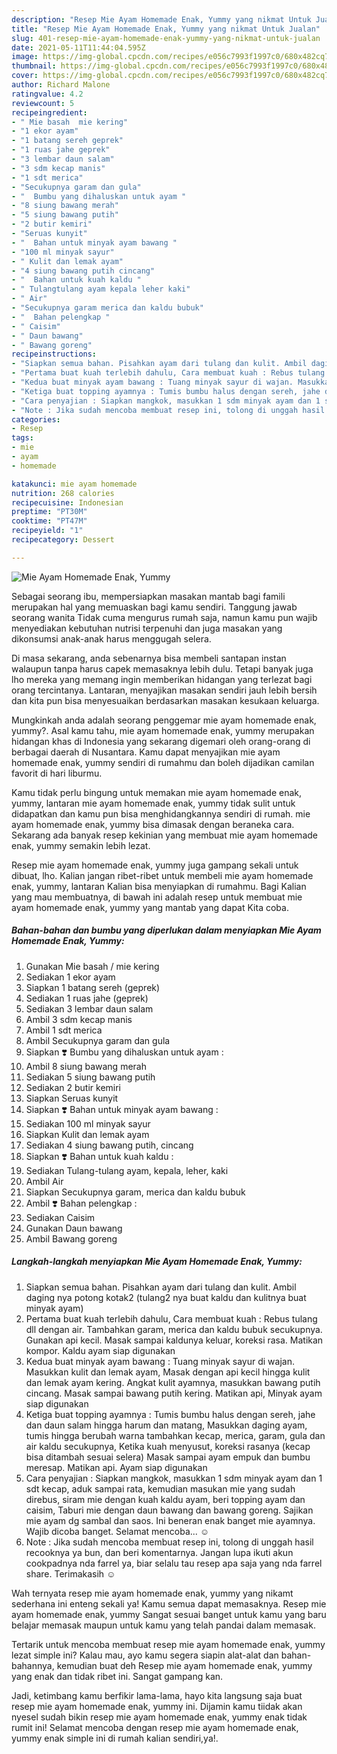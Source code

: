 ```yaml
---
description: "Resep Mie Ayam Homemade Enak, Yummy yang nikmat Untuk Jualan"
title: "Resep Mie Ayam Homemade Enak, Yummy yang nikmat Untuk Jualan"
slug: 401-resep-mie-ayam-homemade-enak-yummy-yang-nikmat-untuk-jualan
date: 2021-05-11T11:44:04.595Z
image: https://img-global.cpcdn.com/recipes/e056c7993f1997c0/680x482cq70/mie-ayam-homemade-enak-yummy-foto-resep-utama.jpg
thumbnail: https://img-global.cpcdn.com/recipes/e056c7993f1997c0/680x482cq70/mie-ayam-homemade-enak-yummy-foto-resep-utama.jpg
cover: https://img-global.cpcdn.com/recipes/e056c7993f1997c0/680x482cq70/mie-ayam-homemade-enak-yummy-foto-resep-utama.jpg
author: Richard Malone
ratingvalue: 4.2
reviewcount: 5
recipeingredient:
- " Mie basah  mie kering"
- "1 ekor ayam"
- "1 batang sereh geprek"
- "1 ruas jahe geprek"
- "3 lembar daun salam"
- "3 sdm kecap manis"
- "1 sdt merica"
- "Secukupnya garam dan gula"
- "  Bumbu yang dihaluskan untuk ayam "
- "8 siung bawang merah"
- "5 siung bawang putih"
- "2 butir kemiri"
- "Seruas kunyit"
- "  Bahan untuk minyak ayam bawang "
- "100 ml minyak sayur"
- " Kulit dan lemak ayam"
- "4 siung bawang putih cincang"
- "  Bahan untuk kuah kaldu "
- " Tulangtulang ayam kepala leher kaki"
- " Air"
- "Secukupnya garam merica dan kaldu bubuk"
- "  Bahan pelengkap "
- " Caisim"
- " Daun bawang"
- " Bawang goreng"
recipeinstructions:
- "Siapkan semua bahan. Pisahkan ayam dari tulang dan kulit. Ambil daging nya potong kotak2 (tulang2 nya buat kaldu dan kulitnya buat minyak ayam)"
- "Pertama buat kuah terlebih dahulu, Cara membuat kuah : Rebus tulang dll dengan air. Tambahkan garam, merica dan kaldu bubuk secukupnya. Gunakan api kecil. Masak sampai kaldunya keluar, koreksi rasa. Matikan kompor. Kaldu ayam siap digunakan"
- "Kedua buat minyak ayam bawang : Tuang minyak sayur di wajan. Masukkan kulit dan lemak ayam, Masak dengan api kecil hingga kulit dan lemak ayam kering. Angkat kulit ayamnya, masukkan bawang putih cincang. Masak sampai bawang putih kering. Matikan api, Minyak ayam siap digunakan"
- "Ketiga buat topping ayamnya : Tumis bumbu halus dengan sereh, jahe dan daun salam hingga harum dan matang, Masukkan daging ayam, tumis hingga berubah warna tambahkan kecap, merica, garam, gula dan air kaldu secukupnya, Ketika kuah menyusut, koreksi rasanya (kecap bisa ditambah sesuai selera) Masak sampai ayam empuk dan bumbu meresap. Matikan api. Ayam siap digunakan"
- "Cara penyajian : Siapkan mangkok, masukkan 1 sdm minyak ayam dan 1 sdt kecap, aduk sampai rata, kemudian masukan mie yang sudah direbus, siram mie dengan kuah kaldu ayam, beri topping ayam dan caisim, Taburi mie dengan daun bawang dan bawang goreng. Sajikan mie ayam dg sambal dan saos. Ini beneran enak banget mie ayamnya. Wajib dicoba banget. Selamat mencoba... ☺️"
- "Note : Jika sudah mencoba membuat resep ini, tolong di unggah hasil recooknya ya bun, dan beri komentarnya. Jangan lupa ikuti akun cookpadnya nda farrel ya, biar selalu tau resep apa saja yang nda farrel share. Terimakasih ☺️"
categories:
- Resep
tags:
- mie
- ayam
- homemade

katakunci: mie ayam homemade 
nutrition: 268 calories
recipecuisine: Indonesian
preptime: "PT30M"
cooktime: "PT47M"
recipeyield: "1"
recipecategory: Dessert

---
```



![Mie Ayam Homemade Enak, Yummy](https://img-global.cpcdn.com/recipes/e056c7993f1997c0/680x482cq70/mie-ayam-homemade-enak-yummy-foto-resep-utama.jpg)

Sebagai seorang ibu, mempersiapkan masakan mantab bagi famili merupakan hal yang memuaskan bagi kamu sendiri. Tanggung jawab seorang  wanita Tidak cuma mengurus rumah saja, namun kamu pun wajib menyediakan kebutuhan nutrisi terpenuhi dan juga masakan yang dikonsumsi anak-anak harus menggugah selera.

Di masa  sekarang, anda sebenarnya bisa membeli santapan instan walaupun tanpa harus capek memasaknya lebih dulu. Tetapi banyak juga lho mereka yang memang ingin memberikan hidangan yang terlezat bagi orang tercintanya. Lantaran, menyajikan masakan sendiri jauh lebih bersih dan kita pun bisa menyesuaikan berdasarkan masakan kesukaan keluarga. 



Mungkinkah anda adalah seorang penggemar mie ayam homemade enak, yummy?. Asal kamu tahu, mie ayam homemade enak, yummy merupakan hidangan khas di Indonesia yang sekarang digemari oleh orang-orang di berbagai daerah di Nusantara. Kamu dapat menyajikan mie ayam homemade enak, yummy sendiri di rumahmu dan boleh dijadikan camilan favorit di hari liburmu.

Kamu tidak perlu bingung untuk memakan mie ayam homemade enak, yummy, lantaran mie ayam homemade enak, yummy tidak sulit untuk didapatkan dan kamu pun bisa menghidangkannya sendiri di rumah. mie ayam homemade enak, yummy bisa dimasak dengan beraneka cara. Sekarang ada banyak resep kekinian yang membuat mie ayam homemade enak, yummy semakin lebih lezat.

Resep mie ayam homemade enak, yummy juga gampang sekali untuk dibuat, lho. Kalian jangan ribet-ribet untuk membeli mie ayam homemade enak, yummy, lantaran Kalian bisa menyiapkan di rumahmu. Bagi Kalian yang mau membuatnya, di bawah ini adalah resep untuk membuat mie ayam homemade enak, yummy yang mantab yang dapat Kita coba.

<!--inarticleads1-->

##### Bahan-bahan dan bumbu yang diperlukan dalam menyiapkan Mie Ayam Homemade Enak, Yummy:

1. Gunakan  Mie basah / mie kering
1. Sediakan 1 ekor ayam
1. Siapkan 1 batang sereh (geprek)
1. Sediakan 1 ruas jahe (geprek)
1. Sediakan 3 lembar daun salam
1. Ambil 3 sdm kecap manis
1. Ambil 1 sdt merica
1. Ambil Secukupnya garam dan gula
1. Siapkan  ❣️ Bumbu yang dihaluskan untuk ayam :
1. Ambil 8 siung bawang merah
1. Sediakan 5 siung bawang putih
1. Sediakan 2 butir kemiri
1. Siapkan Seruas kunyit
1. Siapkan  ❣️ Bahan untuk minyak ayam bawang :
1. Sediakan 100 ml minyak sayur
1. Siapkan  Kulit dan lemak ayam
1. Sediakan 4 siung bawang putih, cincang
1. Siapkan  ❣️ Bahan untuk kuah kaldu :
1. Sediakan  Tulang-tulang ayam, kepala, leher, kaki
1. Ambil  Air
1. Siapkan Secukupnya garam, merica dan kaldu bubuk
1. Ambil  ❣️ Bahan pelengkap :
1. Sediakan  Caisim
1. Gunakan  Daun bawang
1. Ambil  Bawang goreng




<!--inarticleads2-->

##### Langkah-langkah menyiapkan Mie Ayam Homemade Enak, Yummy:

1. Siapkan semua bahan. Pisahkan ayam dari tulang dan kulit. Ambil daging nya potong kotak2 (tulang2 nya buat kaldu dan kulitnya buat minyak ayam)
1. Pertama buat kuah terlebih dahulu, Cara membuat kuah : Rebus tulang dll dengan air. Tambahkan garam, merica dan kaldu bubuk secukupnya. Gunakan api kecil. Masak sampai kaldunya keluar, koreksi rasa. Matikan kompor. Kaldu ayam siap digunakan
1. Kedua buat minyak ayam bawang : Tuang minyak sayur di wajan. Masukkan kulit dan lemak ayam, Masak dengan api kecil hingga kulit dan lemak ayam kering. Angkat kulit ayamnya, masukkan bawang putih cincang. Masak sampai bawang putih kering. Matikan api, Minyak ayam siap digunakan
1. Ketiga buat topping ayamnya : Tumis bumbu halus dengan sereh, jahe dan daun salam hingga harum dan matang, Masukkan daging ayam, tumis hingga berubah warna tambahkan kecap, merica, garam, gula dan air kaldu secukupnya, Ketika kuah menyusut, koreksi rasanya (kecap bisa ditambah sesuai selera) Masak sampai ayam empuk dan bumbu meresap. Matikan api. Ayam siap digunakan
1. Cara penyajian : Siapkan mangkok, masukkan 1 sdm minyak ayam dan 1 sdt kecap, aduk sampai rata, kemudian masukan mie yang sudah direbus, siram mie dengan kuah kaldu ayam, beri topping ayam dan caisim, Taburi mie dengan daun bawang dan bawang goreng. Sajikan mie ayam dg sambal dan saos. Ini beneran enak banget mie ayamnya. Wajib dicoba banget. Selamat mencoba... ☺️
1. Note : Jika sudah mencoba membuat resep ini, tolong di unggah hasil recooknya ya bun, dan beri komentarnya. Jangan lupa ikuti akun cookpadnya nda farrel ya, biar selalu tau resep apa saja yang nda farrel share. Terimakasih ☺️




Wah ternyata resep mie ayam homemade enak, yummy yang nikamt sederhana ini enteng sekali ya! Kamu semua dapat memasaknya. Resep mie ayam homemade enak, yummy Sangat sesuai banget untuk kamu yang baru belajar memasak maupun untuk kamu yang telah pandai dalam memasak.

Tertarik untuk mencoba membuat resep mie ayam homemade enak, yummy lezat simple ini? Kalau mau, ayo kamu segera siapin alat-alat dan bahan-bahannya, kemudian buat deh Resep mie ayam homemade enak, yummy yang enak dan tidak ribet ini. Sangat gampang kan. 

Jadi, ketimbang kamu berfikir lama-lama, hayo kita langsung saja buat resep mie ayam homemade enak, yummy ini. Dijamin kamu tiidak akan nyesel sudah bikin resep mie ayam homemade enak, yummy enak tidak rumit ini! Selamat mencoba dengan resep mie ayam homemade enak, yummy enak simple ini di rumah kalian sendiri,ya!.

